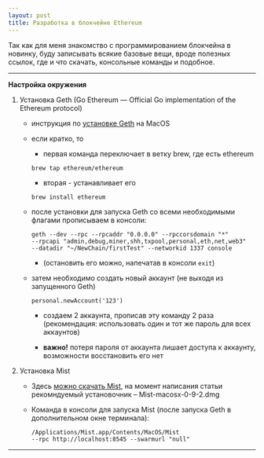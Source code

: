 ```yaml
---
layout: post
title: Разработка в блокчейне Ethereum
---
```


Так как для меня знакомство с программированием блокчейна в новинку, буду записывать всякие базовые вещи, вроде полезных ссылок, где и что скачать, консольные команды и подобное.

---

__Настройка окружения__

1. Установка Geth (Go Ethereum — Official Go implementation of the Ethereum protocol)

    * инструкция по [установке Geth](https://github.com/ethereum/go-ethereum/wiki/Installation-Instructions-for-Mac) на MacOS

    * если кратко, то

        + первая команда переключает в ветку brew, где есть ethereum

        ```
        brew tap ethereum/ethereum
        ```

        + вторая - устанавливает его

        ```
        brew install ethereum
        ```

    *  после установки для запуска Geth со всеми необходимыми флагами прописываем в консоли:

        ```
        geth --dev --rpc --rpcaddr "0.0.0.0" --rpccorsdomain "*"
        --rpcapi "admin,debug,miner,shh,txpool,personal,eth,net,web3"
        --datadir "~/NewChain/firstTest" --networkid 1337 console
        ```

        + (остановить его можно, напечатав в консоли `exit`)

    * затем необходимо создать новый аккаунт (не выходя из запущенного Geth)

        ```
        personal.newAccount('123')
        ```

        + создаем 2 аккаунта, прописав эту команду 2 раза (рекомендация: использовать один и тот же пароль для всех аккаунтов)

        +  **важно!** потеря пароля от аккаунта лишает доступа к аккаунту, возможности восстановить его нет

2. Установка Mist

    * Здесь [можно скачать Mist](https://github.com/ethereum/mist/releases), на момент написания статьи рекомндуемый установочник – Mist-macosx-0-9-2.dmg

    * Команда в консоли для запуска Mist (после запуска Geth  в дополнительном окне терминала):

        ```
        /Applications/Mist.app/Contents/MacOS/Mist
        --rpc http://localhost:8545 --swarmurl "null"
        ```

---
